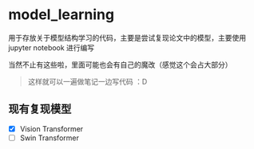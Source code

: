 # model_learning

用于存放关于模型结构学习的代码，主要是尝试复现论文中的模型，主要使用 jupyter notebook 进行编写

当然不止有这些啦，里面可能也会有自己的魔改（感觉这个会占大部分）

> 这样就可以一遍做笔记一边写代码 ：D
> 

## 现有复现模型
- [x] Vision Transformer 
- [ ] Swin Transformer